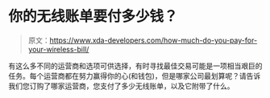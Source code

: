 # 你的无线账单要付多少钱？

> 原文：<https://www.xda-developers.com/how-much-do-you-pay-for-your-wireless-bill/>

有这么多不同的运营商和选项可供选择，有时寻找最佳交易可能是一项相当艰巨的任务。每个运营商都在努力赢得你的心(和钱包)，但是哪家公司最划算呢？请告诉我们您订购了哪家运营商，您支付了多少无线账单，以及它附带了什么。